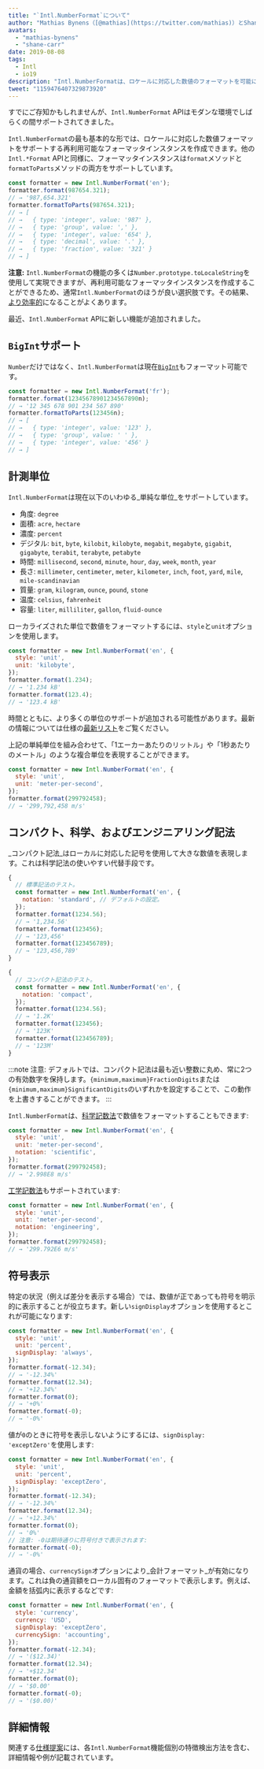 ```yaml
---
title: "`Intl.NumberFormat`について"
author: "Mathias Bynens（[@mathias](https://twitter.com/mathias)）とShane F. Carr"
avatars: 
  - "mathias-bynens"
  - "shane-carr"
date: 2019-08-08
tags: 
  - Intl
  - io19
description: "Intl.NumberFormatは、ロケールに対応した数値のフォーマットを可能にします。"
tweet: "1159476407329873920"
---
```

すでにご存知かもしれませんが、`Intl.NumberFormat` APIはモダンな環境でしばらくの間サポートされてきました。

<feature-support chrome="24"
                 firefox="29"
                 safari="10"
                 nodejs="0.12"
                 babel="yes"></feature-support>

`Intl.NumberFormat`の最も基本的な形では、ロケールに対応した数値フォーマットをサポートする再利用可能なフォーマッタインスタンスを作成できます。他の`Intl.*Format` APIと同様に、フォーマッタインスタンスは`format`メソッドと`formatToParts`メソッドの両方をサポートしています。

<!--truncate-->
```js
const formatter = new Intl.NumberFormat('en');
formatter.format(987654.321);
// → '987,654.321'
formatter.formatToParts(987654.321);
// → [
// →   { type: 'integer', value: '987' },
// →   { type: 'group', value: ',' },
// →   { type: 'integer', value: '654' },
// →   { type: 'decimal', value: '.' },
// →   { type: 'fraction', value: '321' }
// → ]
```

**注意:** `Intl.NumberFormat`の機能の多くは`Number.prototype.toLocaleString`を使用して実現できますが、再利用可能なフォーマッタインスタンスを作成することができるため、通常`Intl.NumberFormat`のほうが良い選択肢です。その結果、[より効率的](/blog/v8-release-76#localized-bigint)になることがよくあります。

最近、`Intl.NumberFormat` APIに新しい機能が追加されました。

## `BigInt`サポート

`Number`だけではなく、`Intl.NumberFormat`は現在[`BigInt`](/features/bigint)もフォーマット可能です。

```js
const formatter = new Intl.NumberFormat('fr');
formatter.format(12345678901234567890n);
// → '12 345 678 901 234 567 890'
formatter.formatToParts(123456n);
// → [
// →   { type: 'integer', value: '123' },
// →   { type: 'group', value: ' ' },
// →   { type: 'integer', value: '456' }
// → ]
```

<feature-support chrome="76 /blog/v8-release-76#localized-bigint"
                 firefox="no"
                 safari="no"
                 nodejs="no"
                 babel="no"></feature-support>

## 計測単位

`Intl.NumberFormat`は現在以下のいわゆる_単純な単位_をサポートしています。

- 角度: `degree`
- 面積: `acre`, `hectare`
- 濃度: `percent`
- デジタル: `bit`, `byte`, `kilobit`, `kilobyte`, `megabit`, `megabyte`, `gigabit`, `gigabyte`, `terabit`, `terabyte`, `petabyte`
- 時間: `millisecond`, `second`, `minute`, `hour`, `day`, `week`, `month`, `year`
- 長さ: `millimeter`, `centimeter`, `meter`, `kilometer`, `inch`, `foot`, `yard`, `mile`, `mile-scandinavian`
- 質量: `gram`, `kilogram`, `ounce`, `pound`, `stone`
- 温度: `celsius`, `fahrenheit`
- 容量: `liter`, `milliliter`, `gallon`, `fluid-ounce`

ローカライズされた単位で数値をフォーマットするには、`style`と`unit`オプションを使用します。

```js
const formatter = new Intl.NumberFormat('en', {
  style: 'unit',
  unit: 'kilobyte',
});
formatter.format(1.234);
// → '1.234 kB'
formatter.format(123.4);
// → '123.4 kB'
```

時間とともに、より多くの単位のサポートが追加される可能性があります。最新の情報については仕様の[最新リスト](https://tc39.es/proposal-unified-intl-numberformat/section6/locales-currencies-tz_proposed_out.html#table-sanctioned-simple-unit-identifiers)をご覧ください。

上記の単純単位を組み合わせて、「1エーカーあたりのリットル」や「1秒あたりのメートル」のような複合単位を表現することができます。

```js
const formatter = new Intl.NumberFormat('en', {
  style: 'unit',
  unit: 'meter-per-second',
});
formatter.format(299792458);
// → '299,792,458 m/s'
```

<feature-support chrome="77"
                 firefox="no"
                 safari="no"
                 nodejs="no"
                 babel="no"></feature-support>

## コンパクト、科学、およびエンジニアリング記法

_コンパクト記法_はローカルに対応した記号を使用して大きな数値を表現します。これは科学記法の使いやすい代替手段です。

```js
{
  // 標準記法のテスト。
  const formatter = new Intl.NumberFormat('en', {
    notation: 'standard', // デフォルトの設定。
  });
  formatter.format(1234.56);
  // → '1,234.56'
  formatter.format(123456);
  // → '123,456'
  formatter.format(123456789);
  // → '123,456,789'
}

{
  // コンパクト記法のテスト。
  const formatter = new Intl.NumberFormat('en', {
    notation: 'compact',
  });
  formatter.format(1234.56);
  // → '1.2K'
  formatter.format(123456);
  // → '123K'
  formatter.format(123456789);
  // → '123M'
}
```

:::note
注意: デフォルトでは、コンパクト記法は最も近い整数に丸め、常に2つの有効数字を保持します。`{minimum,maximum}FractionDigits`または`{minimum,maximum}SignificantDigits`のいずれかを設定することで、この動作を上書きすることができます。
:::

`Intl.NumberFormat`は、[科学記数法](https://en.wikipedia.org/wiki/Scientific_notation)で数値をフォーマットすることもできます:

```js
const formatter = new Intl.NumberFormat('en', {
  style: 'unit',
  unit: 'meter-per-second',
  notation: 'scientific',
});
formatter.format(299792458);
// → '2.998E8 m/s'
```

[工学記数法](https://en.wikipedia.org/wiki/Engineering_notation)もサポートされています:

```js
const formatter = new Intl.NumberFormat('en', {
  style: 'unit',
  unit: 'meter-per-second',
  notation: 'engineering',
});
formatter.format(299792458);
// → '299.792E6 m/s'
```

<feature-support chrome="77"
                 firefox="no"
                 safari="no"
                 nodejs="no"
                 babel="no"></feature-support>

## 符号表示

特定の状況（例えば差分を表示する場合）では、数値が正であっても符号を明示的に表示することが役立ちます。新しい`signDisplay`オプションを使用するとこれが可能になります:

```js
const formatter = new Intl.NumberFormat('en', {
  style: 'unit',
  unit: 'percent',
  signDisplay: 'always',
});
formatter.format(-12.34);
// → '-12.34%'
formatter.format(12.34);
// → '+12.34%'
formatter.format(0);
// → '+0%'
formatter.format(-0);
// → '-0%'
```

値が`0`のときに符号を表示しないようにするには、`signDisplay: 'exceptZero'`を使用します:

```js
const formatter = new Intl.NumberFormat('en', {
  style: 'unit',
  unit: 'percent',
  signDisplay: 'exceptZero',
});
formatter.format(-12.34);
// → '-12.34%'
formatter.format(12.34);
// → '+12.34%'
formatter.format(0);
// → '0%'
// 注意: -0は期待通りに符号付きで表示されます:
formatter.format(-0);
// → '-0%'
```

通貨の場合、`currencySign`オプションにより_会計フォーマット_が有効になります。これは負の通貨額をローカル固有のフォーマットで表示します。例えば、金額を括弧内に表示するなどです:

```js
const formatter = new Intl.NumberFormat('en', {
  style: 'currency',
  currency: 'USD',
  signDisplay: 'exceptZero',
  currencySign: 'accounting',
});
formatter.format(-12.34);
// → '($12.34)'
formatter.format(12.34);
// → '+$12.34'
formatter.format(0);
// → '$0.00'
formatter.format(-0);
// → '($0.00)'
```

<feature-support chrome="77"
                 firefox="no"
                 safari="no"
                 nodejs="no"
                 babel="no"></feature-support>

## 詳細情報

関連する[仕様提案](https://github.com/tc39/proposal-unified-intl-numberformat)には、各`Intl.NumberFormat`機能個別の特徴検出方法を含む、詳細情報や例が記載されています。
